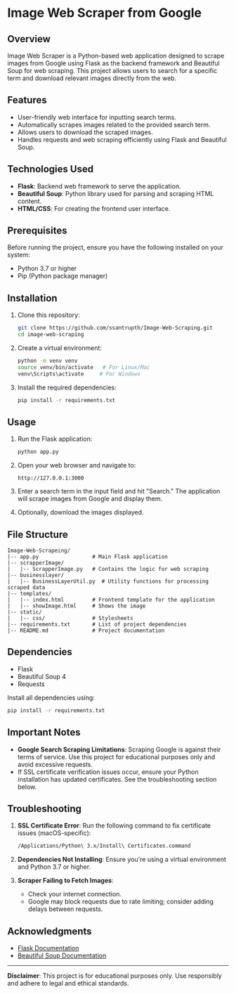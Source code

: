# Image Web Scraper from Google

## Overview
Image Web Scraper is a Python-based web application designed to scrape images from Google using Flask as the backend framework and Beautiful Soup for web scraping. This project allows users to search for a specific term and download relevant images directly from the web.

## Features
- User-friendly web interface for inputting search terms.
- Automatically scrapes images related to the provided search term.
- Allows users to download the scraped images.
- Handles requests and web scraping efficiently using Flask and Beautiful Soup.

## Technologies Used
- **Flask**: Backend web framework to serve the application.
- **Beautiful Soup**: Python library used for parsing and scraping HTML content.
- **HTML/CSS**: For creating the frontend user interface.

## Prerequisites
Before running the project, ensure you have the following installed on your system:
- Python 3.7 or higher
- Pip (Python package manager)

## Installation
1. Clone this repository:
   ```bash
   git clone https://github.com/ssantrupth/Image-Web-Scraping.git
   cd image-web-scraping
   ```

2. Create a virtual environment:
   ```bash
   python -m venv venv
   source venv/bin/activate   # For Linux/Mac
   venv\Scripts\activate     # For Windows
   ```

3. Install the required dependencies:
   ```bash
   pip install -r requirements.txt
   ```

## Usage
1. Run the Flask application:
   ```bash
   python app.py
   ```

2. Open your web browser and navigate to:
   ```
   http://127.0.0.1:3000
   ```

3. Enter a search term in the input field and hit "Search." The application will scrape images from Google and display them.

4. Optionally, download the images displayed.

## File Structure
```
Image-Web-Scrapeing/
|-- app.py                 # Main Flask application
|-- scrapperImage/
|   |-- ScrapperImage.py   # Contains the logic for web scraping
|-- businesslayer/
|   |-- BusinessLayerUtil.py  # Utility functions for processing scraped data
|-- templates/
|   |-- index.html         # Frontend template for the application
|   |-- showImage.html     # Shows the image
|-- static/
|   |-- css/               # Stylesheets
|-- requirements.txt       # List of project dependencies
|-- README.md              # Project documentation
```

## Dependencies
- Flask
- Beautiful Soup 4
- Requests

Install all dependencies using:
```bash
pip install -r requirements.txt
```

## Important Notes
- **Google Search Scraping Limitations**: Scraping Google is against their terms of service. Use this project for educational purposes only and avoid excessive requests.
- If SSL certificate verification issues occur, ensure your Python installation has updated certificates. See the troubleshooting section below.

## Troubleshooting
1. **SSL Certificate Error**:
   Run the following command to fix certificate issues (macOS-specific):
   ```bash
   /Applications/Python\ 3.x/Install\ Certificates.command
   ```

2. **Dependencies Not Installing**:
   Ensure you're using a virtual environment and Python 3.7 or higher.

3. **Scraper Failing to Fetch Images**:
   - Check your internet connection.
   - Google may block requests due to rate limiting; consider adding delays between requests.

## Acknowledgments
- [Flask Documentation](https://flask.palletsprojects.com/)
- [Beautiful Soup Documentation](https://www.crummy.com/software/BeautifulSoup/)

---

**Disclaimer**: This project is for educational purposes only. Use responsibly and adhere to legal and ethical standards.
